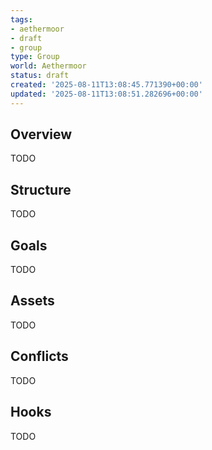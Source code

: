 ```yaml
---
tags:
- aethermoor
- draft
- group
type: Group
world: Aethermoor
status: draft
created: '2025-08-11T13:08:45.771390+00:00'
updated: '2025-08-11T13:08:51.282696+00:00'
---
```



## Overview

TODO
## Structure

TODO
## Goals

TODO
## Assets

TODO
## Conflicts

TODO
## Hooks

TODO
